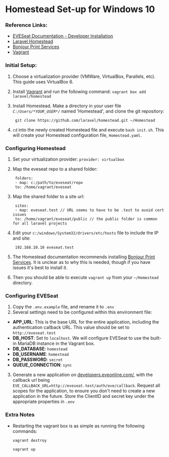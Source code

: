 # Homestead Set-up for Windows 10

### Reference Links:
- [EVESeat Documentation - Developer Installation](https://github.com/eveseat/docs/blob/master/docs/developer_guides/developer_installation.md)
- [Laravel Homestead](https://laravel.com/docs/6.x/homestead)
- [Bonjour Print Services](https://support.apple.com/kb/DL999?viewlocale=en_US&locale=en_US)
- [Vagrant](https://www.vagrantup.com/downloads.html)

### Initial Setup:

1. Choose a virtualization provider (VMWare, VirtualBox, Parallels, etc). This guide uses VirtualBox 6. 
2. Install [Vagrant](https://www.vagrantup.com/downloads.html)
   and run the following command: `vagrant box add laravel/homestead`
3. Install Homestead. Make a directory in your user file *`C:/Users/*YOUR_USER*/`* named 'Homestead', and clone the git repository:

        git clone https://github.com/laravel/homestead.git ~/Homestead

4. `cd` into the newly created Homestead file and execute `bash init.sh`. This will create your Homestead configuration file, `Homestead.yaml`.

### Configuring Homestead

1. Set your virtualization provider:
`provider: virtualbox`
2. Map the eveseat repo to a shared folder:  
    
        folders:
        - map: c:/path/to/eveseat/repo
        to: /home/vagrant/eveseat

3. Map the shared folder to a site url:

        sites:
        - map: eveseat.test // URL seems to have to be .test to avoid cert issues
        to: /home/vagrant/eveseat/public // the public folder is common for all laravel projects

4. Edit your `c:/windows/System32/drivers/etc/hosts` file to include the IP and site:

        192.168.10.10 eveseat.test

5. The Homestead documentation recommends installing [Bonjour Print Services](https://support.apple.com/kb/DL999?viewlocale=en_US&locale=en_US). It is unclear as to why this is needed, though if you have issues it's best to install it.

6. Then you should be able to execute `vagrant up` from your `~/Homestead` directory.

### Configuring EVESeat
1. Copy the `.env.example` file, and rename it to `.env`
2. Several settings need to be configured within this environment file:
  - **APP_URL**:     This is the base URL for the entire application, including the authentication callback URL. This value should be set to `http://eveseat.test`
  - **DB_HOST**:     Set to `localhost`. We will configure EVESeat to use the built-in MariaDB instance in the Vagrant box.
  - **DB_DATABASE**:    `homestead`
  - **DB_USERNAME**:    `homestead`
  - **DB_PASSWORD**:    `secret`
  - **QUEUE_CONNECTION**:     `sync`
3. Generate a new application on [developers.eveonline.com/](http://developers.eveonline.com/), with the callback url being 
`EVE_CALLBACK_URL=http://eveseat.test/auth/eve/callback`. Request all scopes for the application, to ensure you don't need to create a new application in the future. Store the ClientID and secret key under the appropriate properties in `.env`

### Extra Notes
- Restarting the vagrant box is as simple as running the following commands:
    ```
    vagrant destroy
    
    vagrant up
    ```
